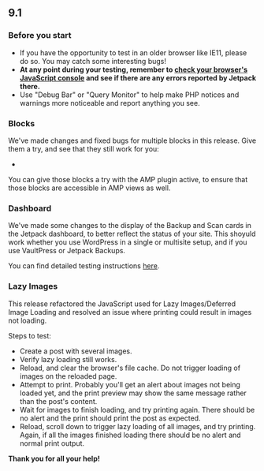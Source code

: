 ## 9.1

### Before you start

- If you have the opportunity to test in an older browser like IE11, please do so. You may catch some interesting bugs!
- **At any point during your testing, remember to [check your browser's JavaScript console](https://codex.wordpress.org/Using_Your_Browser_to_Diagnose_JavaScript_Errors#Step_3:_Diagnosis) and see if there are any errors reported by Jetpack there.**
- Use "Debug Bar" or "Query Monitor" to help make PHP notices and warnings more noticeable and report anything you see.

### Blocks

We've made changes and fixed bugs for multiple blocks in this release. Give them a try, and see that they still work for you:

- 

You can give those blocks a try with the AMP plugin active, to ensure that those blocks are accessible in AMP views as well.

### Dashboard

We've made some changes to the display of the Backup and Scan cards in the Jetpack dashboard, to better reflect the status of your site. This shoyuld work whether you use WordPress in a single or multisite setup, and if you use VaultPress or Jetpack Backups.

You can find detailed testing instructions [here](https://github.com/Automattic/jetpack/pull/17288).

### Lazy Images

This release refactored the JavaScript used for Lazy Images/Deferred Image Loading and resolved an issue where printing could result
in images not loading.

Steps to test:
- Create a post with several images.
- Verify lazy loading still works.
- Reload, and clear the browser's file cache. Do not trigger loading of images on the reloaded page.
- Attempt to print. Probably you'll get an alert about images not being loaded yet, and the print preview may show the same message rather than the post's content.
- Wait for images to finish loading, and try printing again. There should be no alert and the print should print the post as expected.
- Reload, scroll down to trigger lazy loading of all images, and try printing. Again, if all the images finished loading there should be no alert and normal print output.

**Thank you for all your help!**
